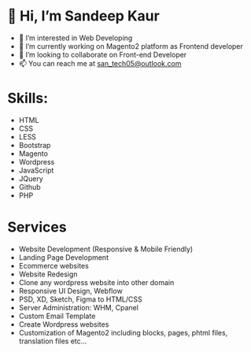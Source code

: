 # 👋 Hi, I’m Sandeep Kaur
- 👀 I’m interested in Web Developing
- 🌱 I’m currently working on Magento2 platform as Frontend developer
- 💞️ I’m looking to collaborate on Front-end Developer
- 📫 You can reach me at san_tech05@outlook.com

# Skills:
- HTML
- CSS
- LESS
- Bootstrap
- Magento
- Wordpress
- JavaScript
- JQuery
- Github
- PHP

# Services
- Website Development (Responsive & Mobile Friendly)
- Landing Page Development
- Ecommerce websites
- Website Redesign
- Clone any wordpress website into other domain
- Responsive UI Design, Webflow
- PSD, XD, Sketch, Figma to HTML/CSS
- Server Administration: WHM, Cpanel
- Custom Email Template
- Create Wordpress websites
- Customization of Magento2 including blocks, pages, phtml files, translation files etc...


<!---
SNKaur/SNKaur is a ✨ special ✨ repository because its `README.md` (this file) appears on your GitHub profile.
You can click the Preview link to take a look at your changes.
--->
